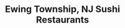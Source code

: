 ---
layout: city
title: Ewing Township, NJ Sushi Restaurants
permalink: /new-jersey/ewing-township/
stateAbbr: NJ
stateName: New Jersey
cityName: Ewing Township
---